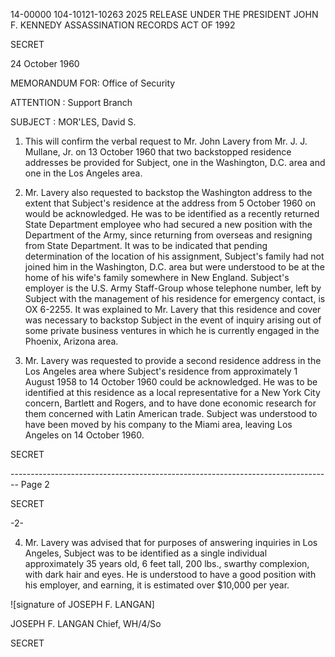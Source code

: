 14-00000
104-10121-10263
2025 RELEASE UNDER THE PRESIDENT JOHN F. KENNEDY ASSASSINATION RECORDS ACT OF 1992

SECRET

24 October 1960

MEMORANDUM FOR: Office of Security

ATTENTION : Support Branch

SUBJECT : MOR'LES, David S.

1. This will confirm the verbal request to Mr. John Lavery from Mr. J. J. Mullane, Jr. on 13 October 1960 that two backstopped residence addresses be provided for Subject, one in the Washington, D.C. area and one in the Los Angeles area.

2. Mr. Lavery also requested to backstop the Washington address to the extent that Subject's residence at the address from 5 October 1960 on would be acknowledged. He was to be identified as a recently returned State Department employee who had secured a new position with the Department of the Army, since returning from overseas and resigning from State Department. It was to be indicated that pending determination of the location of his assignment, Subject's family had not joined him in the Washington, D.C. area but were understood to be at the home of his wife's family somewhere in New England. Subject's employer is the U.S. Army Staff-Group whose telephone number, left by Subject with the management of his residence for emergency contact, is OX 6-2255. It was explained to Mr. Lavery that this residence and cover was necessary to backstop Subject in the event of inquiry arising out of some private business ventures in which he is currently engaged in the Phoenix, Arizona area.

3. Mr. Lavery was requested to provide a second residence address in the Los Angeles area where Subject's residence from approximately 1 August 1958 to 14 October 1960 could be acknowledged. He was to be identified at this residence as a local representative for a New York City concern, Bartlett and Rogers, and to have done economic research for them concerned with Latin American trade. Subject was understood to have been moved by his company to the Miami area, leaving Los Angeles on 14 October 1960.

SECRET


-------------------------------------------------------------------------------- Page 2

SECRET

-2-

4. Mr. Lavery was advised that for purposes of answering
   inquiries in Los Angeles, Subject was to be identified as a
   single individual approximately 35 years old, 6 feet tall, 200 lbs.,
   swarthy complexion, with dark hair and eyes. He is understood to
   have a good position with his employer, and earning, it is estimated
   over $10,000 per year.

![signature of JOSEPH F. LANGAN]

JOSEPH F. LANGAN
Chief, WH/4/So

SECRET
